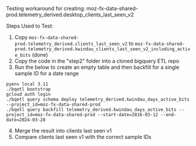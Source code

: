 Testing workaround for creating: moz-fx-data-shared-prod.telemetry_derived.desktop_clients_last_seen_v2

Steps Used to Test:
1. Copy `moz-fx-data-shared-prod.telemetry_derived.clients_last_seen_v2` to `moz-fx-data-shared-prod.telemetry_derived.kwindau_clients_last_seen_v2_including_active_bits` (done)
2. Copy the code in the "step2" folder into a cloned bigquery ETL repo
3. Run the below to create an empty table and then backfill for a single sample ID for a date range
```
pyenv local 3.11
./bqetl bootstrap
gcloud auth login
./bqetl query schema deploy telemetry_derived.kwindau_days_active_bits --project_id=moz-fx-data-shared-prod
./bqetl query backfill telemetry_derived.kwindau_days_active_bits --project_id=moz-fx-data-shared-prod --start-date=2016-03-12 --end-date=2024-03-28
```
4. Merge the result into clients last seen v1
5. Compare clients last seen v1 with the correct sample IDs 

